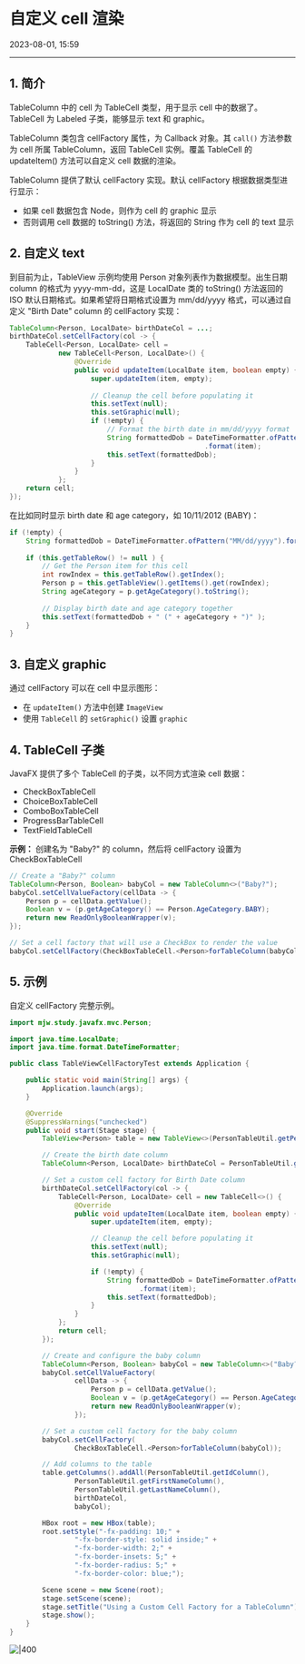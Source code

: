 # 自定义 cell 渲染

2023-08-01, 15:59
****
## 1. 简介

TableColumn 中的 cell 为 TableCell 类型，用于显示 cell 中的数据了。TableCell 为 Labeled 子类，能够显示 text 和 graphic。

TableColumn 类包含 cellFactory 属性，为 Callback 对象。其 `call()` 方法参数为 cell 所属 TableColumn，返回 TableCell 实例。覆盖 TableCell 的 updateItem() 方法可以自定义 cell 数据的渲染。

TableColumn 提供了默认 cellFactory 实现。默认 cellFactory 根据数据类型进行显示：

- 如果 cell 数据包含 Node，则作为 cell 的 graphic 显示
- 否则调用 cell 数据的 toString() 方法，将返回的 String 作为 cell 的 text 显示

## 2. 自定义 text

到目前为止，TableView 示例均使用 Person 对象列表作为数据模型。出生日期 column 的格式为 yyyy-mm-dd，这是 LocalDate 类的 toString() 方法返回的 ISO 默认日期格式。如果希望将日期格式设置为 mm/dd/yyyy 格式，可以通过自定义 "Birth Date" column 的 cellFactory 实现：

```java
TableColumn<Person, LocalDate> birthDateCol = ...;
birthDateCol.setCellFactory(col -> {
    TableCell<Person, LocalDate> cell =
            new TableCell<Person, LocalDate>() {
                @Override
                public void updateItem(LocalDate item, boolean empty) {
                    super.updateItem(item, empty);
                    
                    // Cleanup the cell before populating it
                    this.setText(null);
                    this.setGraphic(null);
                    if (!empty) {
                        // Format the birth date in mm/dd/yyyy format
                        String formattedDob = DateTimeFormatter.ofPattern("MM/dd/yyyy")
                                                .format(item);
                        this.setText(formattedDob);
                    }
                }
            };
    return cell;
});
```

在比如同时显示 birth date 和 age category，如 10/11/2012 (BABY)：

```java
if (!empty) {
    String formattedDob = DateTimeFormatter.ofPattern("MM/dd/yyyy").format(item);
    
    if (this.getTableRow() != null ) {
        // Get the Person item for this cell
        int rowIndex = this.getTableRow().getIndex();
        Person p = this.getTableView().getItems().get(rowIndex);
        String ageCategory = p.getAgeCategory().toString();
        
        // Display birth date and age category together
        this.setText(formattedDob + " (" + ageCategory + ")" );
    }
}
```

## 3. 自定义 graphic

通过 cellFactory 可以在 cell 中显示图形：

- 在 `updateItem()` 方法中创建 `ImageView`
- 使用 `TableCell` 的 `setGraphic()` 设置 `graphic`

## 4. TableCell 子类

JavaFX 提供了多个 TableCell 的子类，以不同方式渲染 cell 数据：

- CheckBoxTableCell
- ChoiceBoxTableCell
- ComboBoxTableCell
- ProgressBarTableCell
- TextFieldTableCell

**示例：** 创建名为 "Baby?" 的 column，然后将 cellFactory 设置为 CheckBoxTableCell

```java
// Create a "Baby?" column
TableColumn<Person, Boolean> babyCol = new TableColumn<>("Baby?");
babyCol.setCellValueFactory(cellData -> {
    Person p = cellData.getValue();
    Boolean v = (p.getAgeCategory() == Person.AgeCategory.BABY);
    return new ReadOnlyBooleanWrapper(v);
});

// Set a cell factory that will use a CheckBox to render the value
babyCol.setCellFactory(CheckBoxTableCell.<Person>forTableColumn(babyCol));
```

## 5. 示例

自定义 cellFactory 完整示例。

```java
import mjw.study.javafx.mvc.Person;

import java.time.LocalDate;
import java.time.format.DateTimeFormatter;

public class TableViewCellFactoryTest extends Application {

    public static void main(String[] args) {
        Application.launch(args);
    }

    @Override
    @SuppressWarnings("unchecked")
    public void start(Stage stage) {
        TableView<Person> table = new TableView<>(PersonTableUtil.getPersonList());

        // Create the birth date column
        TableColumn<Person, LocalDate> birthDateCol = PersonTableUtil.getBirthDateColumn();

        // Set a custom cell factory for Birth Date column
        birthDateCol.setCellFactory(col -> {
            TableCell<Person, LocalDate> cell = new TableCell<>() {
                @Override
                public void updateItem(LocalDate item, boolean empty) {
                    super.updateItem(item, empty);

                    // Cleanup the cell before populating it
                    this.setText(null);
                    this.setGraphic(null);

                    if (!empty) {
                        String formattedDob = DateTimeFormatter.ofPattern("MM/dd/yyyy")
                                .format(item);
                        this.setText(formattedDob);
                    }
                }
            };
            return cell;
        });

        // Create and configure the baby column
        TableColumn<Person, Boolean> babyCol = new TableColumn<>("Baby?");
        babyCol.setCellValueFactory(
                cellData -> {
                    Person p = cellData.getValue();
                    Boolean v = (p.getAgeCategory() == Person.AgeCategory.BABY);
                    return new ReadOnlyBooleanWrapper(v);
                });

        // Set a custom cell factory for the baby column
        babyCol.setCellFactory(
                CheckBoxTableCell.<Person>forTableColumn(babyCol));

        // Add columns to the table
        table.getColumns().addAll(PersonTableUtil.getIdColumn(),
                PersonTableUtil.getFirstNameColumn(),
                PersonTableUtil.getLastNameColumn(),
                birthDateCol,
                babyCol);

        HBox root = new HBox(table);
        root.setStyle("-fx-padding: 10;" +
                "-fx-border-style: solid inside;" +
                "-fx-border-width: 2;" +
                "-fx-border-insets: 5;" +
                "-fx-border-radius: 5;" +
                "-fx-border-color: blue;");

        Scene scene = new Scene(root);
        stage.setScene(scene);
        stage.setTitle("Using a Custom Cell Factory for a TableColumn");
        stage.show();
    }
}
```

![|400](Pasted%20image%2020230801155203.png)

